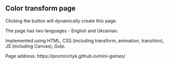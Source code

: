 <h2>Color transform page</h2>

<p>Clicking the button will dynamically create this page.</p>
<p>The page has two languages ​​- English and Ukrainian.</p>
<p>Implemented using HTML, CSS (including transform, animation, transition), JS (including Canvas), Gulp.</p>

<p>Page address: https://prominchyk.github.io/mini-games/ </p>